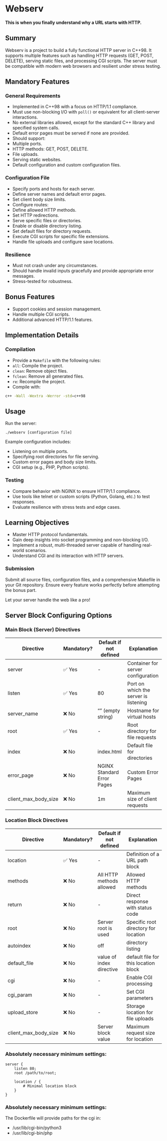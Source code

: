 # Webserv

**This is when you finally understand why a URL starts with HTTP.**

## Summary

Webserv is a project to build a fully functional HTTP server in C++98. It supports multiple features such as handling HTTP requests (GET, POST, DELETE), serving static files, and processing CGI scripts. The server must be compatible with modern web browsers and resilient under stress testing.

## Mandatory Features

### General Requirements
- Implemented in C++98 with a focus on HTTP/1.1 compliance.
- Must use non-blocking I/O with `poll()` or equivalent for all client-server interactions.
- No external libraries allowed, except for the standard C++ library and specified system calls.
- Default error pages must be served if none are provided.
- Should support:
- Multiple ports.
- HTTP methods: GET, POST, DELETE.
- File uploads.
- Serving static websites.
- Default configuration and custom configuration files.

### Configuration File
- Specify ports and hosts for each server.
- Define server names and default error pages.
- Set client body size limits.
- Configure routes:
- Define allowed HTTP methods.
- Set HTTP redirections.
- Serve specific files or directories.
- Enable or disable directory listing.
- Set default files for directory requests.
- Execute CGI scripts for specific file extensions.
- Handle file uploads and configure save locations.

### Resilience
- Must not crash under any circumstances.
- Should handle invalid inputs gracefully and provide appropriate error messages.
- Stress-tested for robustness.

## Bonus Features
- Support cookies and session management.
- Handle multiple CGI scripts.
- Additional advanced HTTP/1.1 features.

## Implementation Details

### Compilation
- Provide a `Makefile` with the following rules:
- `all`: Compile the project.
- `clean`: Remove object files.
- `fclean`: Remove all generated files.
- `re`: Recompile the project.
- Compile with:
```bash
c++ -Wall -Wextra -Werror -std=c++98
```

## Usage
Run the server:
```
./webserv [configuration file]
```
Example configuration includes:
- Listening on multiple ports.
- Specifying root directories for file serving.
- Custom error pages and body size limits.
- CGI setup (e.g., PHP, Python scripts).

### Testing
- Compare behavior with NGINX to ensure HTTP/1.1 compliance.
- Use tools like telnet or custom scripts (Python, Golang, etc.) to test responses.
- Evaluate resilience with stress tests and edge cases.

## Learning Objectives
- Master HTTP protocol fundamentals.
- Gain deep insights into socket programming and non-blocking I/O.
- Implement a robust, multi-threaded server capable of handling real-world scenarios.
- Understand CGI and its interaction with HTTP servers.

### Submission
Submit all source files, configuration files, and a comprehensive Makefile in your Git repository.
Ensure every feature works perfectly before attempting the bonus part.

Let your server handle the web like a pro!

## Server Block Configuring Options

### Main Block (Server) Directives

| Directive | Mandatory? | Default if not defined | Explanation |
|-----------|------------|------------------------------|------------|
| server | ✅ Yes | - | Container for server configuration |
| listen | ✅ Yes | 80 | Port on which the server is listening |
| server_name | ❌ No | “” (empty string) | Hostname for virtual hosts |
| root | ✅ Yes | - | Root directory for file requests |
| index | ❌ No | index.html | Default file for directories |
| error_page | ❌ No | NGINX Standard Error Pages | Custom Error Pages |
| client_max_body_size | ❌ No | 1m | Maximum size of client requests |

### Location Block Directives

| Directive | Mandatory? | Default if not defined | Explanation |
|-----------|------------|------------------------------|------------|
| location | ✅ Yes | - | Definition of a URL path block |
| methods | ❌ No | All HTTP methods allowed | Allowed HTTP methods |
| return | ❌ No | - | Direct response with status code |
| root | ❌ No | Server root is used | Specific root directory for location |
| autoindex | ❌ No | off | directory listing |
| default_file | ❌ No | value of index directive | default file for this location block |
| cgi | ❌ No | - | Enable CGI processing |
| cgi_param | ❌ No | - | Set CGI parameters |
| upload_store | ❌ No | - | Storage location for file uploads |
| client_max_body_size | ❌ No | Server block value | Maximum request size for location |

### Absolutely necessary minimum settings:

```nginx
server {
	listen 80;
	root /path/to/root;

	location / {
		# Minimal location block
	}
}
```

### Absolutely necessary minimum settings:

The Dockerfile will provide paths for the cgi in:

- /usr/lib/cgi-bin/python3
- /usr/lib/cgi-bin/php